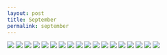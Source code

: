 ```yaml
---
layout: post
title: September
permalink: september
---
```


![][image-1]
![][image-2]
![][image-3]
![][image-4]
![][image-5]
![][image-6]
![][image-7]
![][image-8]
![][image-9]
![][image-10]
![][image-11]
![][image-12]
![][image-13]
![][image-14]
![][image-15]
![][image-16]
![][image-17]
![][image-18]


[image-1]:	https://i.imgur.com/zsz4uTB.jpg
[image-2]:	https://i.imgur.com/hxlWvoO.jpg
[image-3]:	https://i.imgur.com/OLLnfYe.jpg
[image-4]:	https://i.imgur.com/zx4yEMq.jpg
[image-5]:	https://i.imgur.com/1f8jzJA.jpg
[image-6]:	https://i.imgur.com/vgDhfId.jpg
[image-7]:	https://i.imgur.com/gYTHMVk.jpg
[image-8]:	https://i.imgur.com/xAQlxOm.jpg
[image-9]:	https://i.imgur.com/b6FWkVB.jpg
[image-10]:	https://i.imgur.com/PSFTcb2.jpg
[image-11]:	https://i.imgur.com/VqnX8Jl.jpg
[image-12]:	https://i.imgur.com/dQgRJ7B.jpg
[image-13]:	https://i.imgur.com/ijwtCZO.jpg
[image-14]:	https://i.imgur.com/a6FQJZe.jpg
[image-15]:	https://i.imgur.com/SSJUiO7.jpg
[image-16]:	https://i.imgur.com/F7tHryA.jpg
[image-17]:	https://i.imgur.com/cR9MpY1.jpg
[image-18]:	https://i.imgur.com/vAEjWpz.jpg
